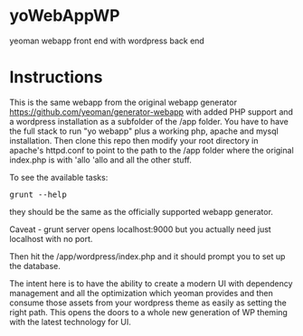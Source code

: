 yoWebAppWP
==========
yeoman webapp front end with wordpress back end

Instructions
=========
This is the same webapp from the original webapp generator https://github.com/yeoman/generator-webapp with added PHP support and a wordpress installation as a subfolder of the /app folder.
You have to have the full stack to run "yo webapp" plus a working php, apache and mysql installation. Then clone this repo then modify your root directory in apache's httpd.conf to point to the path to the /app folder where the original index.php is with 'allo 'allo and all the other stuff.

To see the available tasks:
<pre>grunt --help</pre> 
they should be the same as the officially supported webapp generator.

Caveat - grunt server opens localhost:9000 but you actually need just localhost with no port.

Then hit the /app/wordpress/index.php and it should prompt you to set up the database.

The intent here is to have the ability to create a modern UI with dependency management and all the optimization which yeoman provides and then consume those assets from your wordpress theme as easily as setting the right path. This opens the doors to a whole new generation of WP theming with the latest technology for UI.



